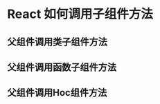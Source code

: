 <!--
 * @Date: 2021-12-07 19:18:18
 * @LastEditors: lzj
 * @LastEditTime: 2021-12-07 19:21:00
 * @FilePath: \qianduan.shop\data\blogs\27.md
-->
# React 如何调用子组件方法

## 父组件调用类子组件方法

## 父组件调用函数子组件方法

## 父组件调用Hoc组件方法